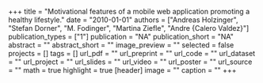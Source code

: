 +++
title = "Motivational features of a mobile web application promoting a healthy lifestyle."
date = "2010-01-01"
authors = ["Andreas Holzinger", "Stefan Dorner", "M. Fodinger", "Martina Ziefle", "Andre {Calero Valdez}"]
publication_types = ["1"]
publication = "NA"
publication_short = "NA"
abstract = ""
abstract_short = ""
image_preview = ""
selected = false
projects = []
tags = []
url_pdf = ""
url_preprint = ""
url_code = ""
url_dataset = ""
url_project = ""
url_slides = ""
url_video = ""
url_poster = ""
url_source = ""
math = true
highlight = true
[header]
image = ""
caption = ""
+++
